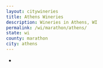 ```yaml
---
layout: citywineries
title: Athens Wineries
description: Wineries in Athens, WI
permalink: /wi/marathon/athens/
state: wi
county: marathon
city: athens
---
```

-
